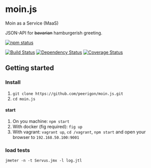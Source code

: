 # moin.js
Moin as a Service (MaaS)

JSON-API for ~~bavarian~~ hamburgerish greeting.


[![npm status](https://nodei.co/npm/servus.js.svg?downloads=true&stars=true)](https://npmjs.org/package/servus.js)

[![Build Status](https://travis-ci.org/peerigon/servus.js.svg?branch=master)](https://travis-ci.org/peerigon/servus.js)
[![Dependency Status](https://david-dm.org/peerigon/servus.js.svg)](https://david-dm.org/peerigon/servus.js)
[![Coverage Status](https://img.shields.io/coveralls/peerigon/servus.js.svg)](https://coveralls.io/r/peerigon/servus.js?branch=master)

## Getting started

### Install

1. `git clone https://github.com/peerigon/moin.js.git`
2. `cd moin.js`

#### start

1. On you machine: `npm start`
2. With docker (fig required): `fig up`
3. With vagrant: `vagrant up`, `cd /vagrant`, `npm start` and open your browser to `192.168.50.100:9001`


### load tests

```
jmeter -n -t Servus.jmx -l log.jtl
```
